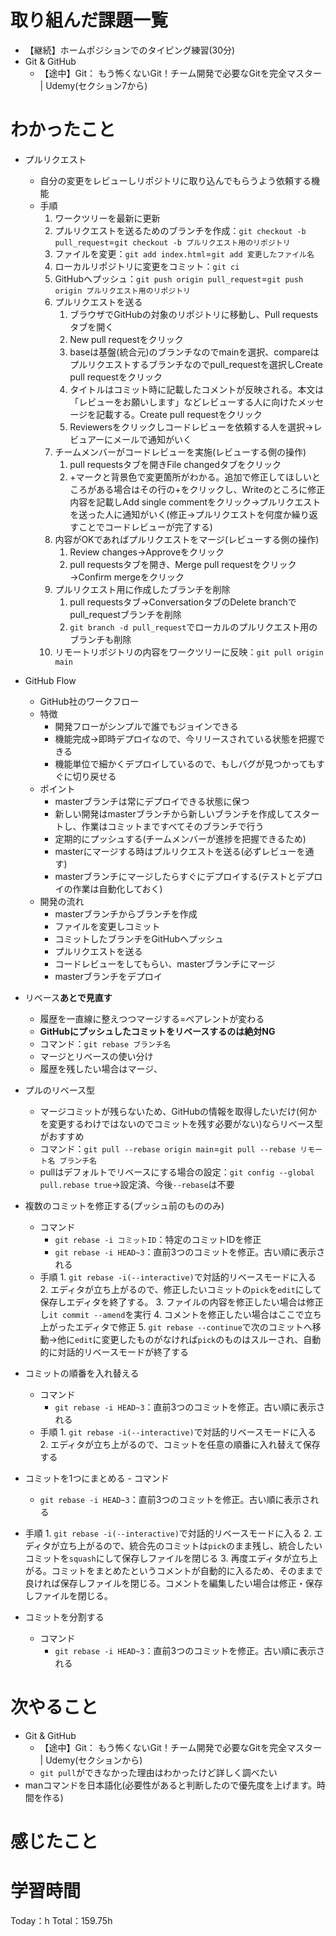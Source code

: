 # 取り組んだ課題一覧
- 【継続】ホームポジションでのタイピング練習(30分)
- Git & GitHub
	- 【途中】Git： もう怖くないGit！チーム開発で必要なGitを完全マスター | Udemy(セクション7から)

# わかったこと
- プルリクエスト
	- 自分の変更をレビューしリポジトリに取り込んでもらうよう依頼する機能
	- 手順
		1. ワークツリーを最新に更新
		2. プルリクエストを送るためのブランチを作成：`git checkout -b pull_request`=`git checkout -b プルリクエスト用のリポジトリ`
		3. ファイルを変更：`git add index.html`=`git add 変更したファイル名`
		4. ローカルリポジトリに変更をコミット：`git ci`
		5. GitHubへプッシュ：`git push origin pull_request`=`git push origin プルリクエスト用のリポジトリ`
		6. プルリクエストを送る
			1. ブラウザでGitHubの対象のリポジトリに移動し、Pull requestsタブを開く
			2. New pull requestをクリック
			3. baseは基盤(統合元)のブランチなのでmainを選択、compareはプルリクエストするブランチなのでpull_requestを選択しCreate pull requestをクリック
			4. タイトルはコミット時に記載したコメントが反映される。本文は「レビューをお願いします」などレビューする人に向けたメッセージを記載する。Create pull requestをクリック
			5. Reviewersをクリックしコードレビューを依頼する人を選択→レビュアーにメールで通知がいく
		7. チームメンバーがコードレビューを実施(レビューする側の操作)
			1. pull requestsタブを開きFile changedタブをクリック
		 	2. +マークと背景色で変更箇所がわかる。追加で修正してほしいところがある場合はその行の+をクリックし、Writeのところに修正内容を記載しAdd single commentをクリック→プルリクエストを送った人に通知がいく(修正→プルリクエストを何度か繰り返すことでコードレビューが完了する)
		8. 内容がOKであればプルリクエストをマージ(レビューする側の操作)
			1. Review changes→Approveをクリック
		 	2. pull requestsタブを開き、Merge pull requestをクリック→Confirm mergeをクリック
		9. プルリクエスト用に作成したブランチを削除
			1. pull requestsタブ→ConversationタブのDelete branchでpull_requestブランチを削除
		 	2. `git branch -d pull_request`でローカルのプルリクエスト用のブランチも削除
		10. リモートリポジトリの内容をワークツリーに反映：`git pull origin main`

- GitHub Flow
	- GitHub社のワークフロー
	- 特徴
		- 開発フローがシンプルで誰でもジョインできる
		- 機能完成→即時デプロイなので、今リリースされている状態を把握できる
		- 機能単位で細かくデプロイしているので、もしバグが見つかってもすぐに切り戻せる
	- ポイント
		- masterブランチは常にデプロイできる状態に保つ
		- 新しい開発はmasterブランチから新しいブランチを作成してスタートし、作業はコミットまですべてそのブランチで行う
		- 定期的にプッシュする(チームメンバーが進捗を把握できるため)
		- masterにマージする時はプルリクエストを送る(必ずレビューを通す)
		- masterブランチにマージしたらすぐにデプロイする(テストとデプロイの作業は自動化しておく)
  - 開発の流れ
	  - masterブランチからブランチを作成
	  - ファイルを変更しコミット
	  - コミットしたブランチをGitHubへプッシュ
	  - プルリクエストを送る
	  - コードレビューをしてもらい、masterブランチにマージ
	  - masterブランチをデプロイ
   
- リベース**あとで見直す**
	- 履歴を一直線に整えつつマージする=ペアレントが変わる
	- **GitHubにプッシュしたコミットをリベースするのは絶対NG**
	- コマンド：`git rebase ブランチ名`
	- マージとリベースの使い分け
	- 履歴を残したい場合はマージ、

- プルのリベース型
	- マージコミットが残らないため、GitHubの情報を取得したいだけ(何かを変更するわけではないのでコミットを残す必要がない)ならリベース型がおすすめ
	- コマンド：`git pull --rebase origin main`=`git pull --rebase リモート名 ブランチ名`
	- pullはデフォルトでリベースにする場合の設定：`git config --global pull.rebase true`→設定済、今後`--rebase`は不要

- 複数のコミットを修正する(プッシュ前のもののみ)
	- コマンド
		- `git rebase -i コミットID`：特定のコミットIDを修正
		- `git rebase -i HEAD~3`：直前3つのコミットを修正。古い順に表示される
  - 手順
		1. `git rebase -i(--interactive)`で対話的リベースモードに入る
		2. エディタが立ち上がるので、修正したいコミットの`pick`を`edit`にして保存しエディタを終了する。
		3. ファイルの内容を修正したい場合は修正し`it commit --amend`を実行
		4. コメントを修正したい場合はここで立ち上がったエディタで修正
		5. `git rebase --continue`で次のコミットへ移動→他に`edit`に変更したものがなければ`pick`のものはスルーされ、自動的に対話的リベースモードが終了する

- コミットの順番を入れ替える
	- コマンド
		- `git rebase -i HEAD~3`：直前3つのコミットを修正。古い順に表示される
  - 手順
		1. `git rebase -i(--interactive)`で対話的リベースモードに入る
		2. エディタが立ち上がるので、コミットを任意の順番に入れ替えて保存する

-	 コミットを1つにまとめる
	- コマンド
		- `git rebase -i HEAD~3`：直前3つのコミットを修正。古い順に表示される
  - 手順
		1. `git rebase -i(--interactive)`で対話的リベースモードに入る
		2. エディタが立ち上がるので、統合先のコミットは`pick`のまま残し、統合したいコミットを`squash`にして保存しファイルを閉じる
    3. 再度エディタが立ち上がる。コミットをまとめたというコメントが自動的に入るため、そのままで良ければ保存しファイルを閉じる。コメントを編集したい場合は修正・保存しファイルを閉じる。

- コミットを分割する
	- コマンド
		- `git rebase -i HEAD~3`：直前3つのコミットを修正。古い順に表示される


# 次やること
- Git & GitHub
	- 【途中】Git： もう怖くないGit！チーム開発で必要なGitを完全マスター | Udemy(セクションから)
	- `git pull`ができなかった理由はわかったけど詳しく調べたい
- manコマンドを日本語化(必要性があると判断したので優先度を上げます。時間を作る)

# 感じたこと

# 学習時間
Today：h Total：159.75h
